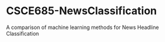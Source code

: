 # CSCE685-NewsClassification
A comparison of machine learning methods for News Headline Classification
